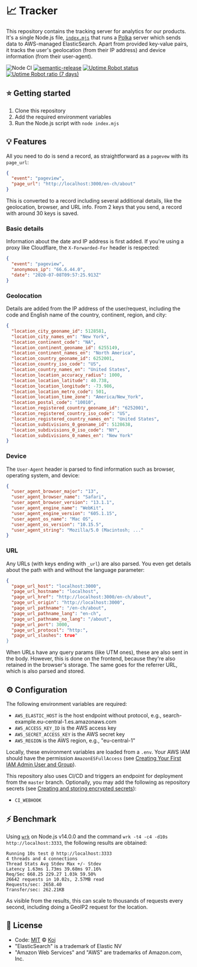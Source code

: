 # 📈 Tracker

This repository contains the tracking server for analytics for our products. It's a single Node.js file, [`index.mjs`](./index.mjs) that runs a [Polka](https://github.com/lukeed/polka) server which sends data to AWS-managed ElasticSearch. Apart from provided key-value pairs, it tracks the user's geolocation (from their IP address) and device information (from their user-agent).

![Node CI](https://github.com/koj-co/tracker/workflows/Node%20CI/badge.svg)
[![semantic-release](https://img.shields.io/badge/%20%20%F0%9F%93%A6%F0%9F%9A%80-semantic--release-e10079.svg)](https://github.com/semantic-release/semantic-release)
[![Uptime Robot status](https://img.shields.io/uptimerobot/status/m785536837-7a0d1d81d12cce0c984619c6)](https://koj.co)
[![Uptime Robot ratio (7 days)](https://img.shields.io/uptimerobot/ratio/7/m785536837-7a0d1d81d12cce0c984619c6)](https://status.koj.co)

## ⭐ Getting started

1. Clone this repository
2. Add the required environment variables
3. Run the Node.js script with `node index.mjs`

## 💡 Features

All you need to do is send a record, as straightforward as a `pagevew` with its `page_url`:

```json
{
  "event": "pageview",
  "page_url": "http://localhost:3000/en-ch/about"
}
```

This is converted to a record including several additional details, like the geolocation, browser, and URL info. From 2 keys that you send, a record with around 30 keys is saved.

### Basic details

Information about the date and IP address is first added. If you're using a proxy like Cloudflare, the `X-Forwarded-For` header is respected:

```json
{
  "event": "pageview",
  "anonymous_ip": "66.6.44.0",
  "date": "2020-07-08T09:57:25.913Z"
}
```

### Geolocation

Details are added from the IP address of the user/request, including the code and English name of the country, continent, region, and city:

```json
{
  "location_city_geoname_id": 5128581,
  "location_city_names_en": "New York",
  "location_continent_code": "NA",
  "location_continent_geoname_id": 6255149,
  "location_continent_names_en": "North America",
  "location_country_geoname_id": 6252001,
  "location_country_iso_code": "US",
  "location_country_names_en": "United States",
  "location_location_accuracy_radius": 1000,
  "location_location_latitude": 40.738,
  "location_location_longitude": -73.986,
  "location_location_metro_code": 501,
  "location_location_time_zone": "America/New_York",
  "location_postal_code": "10010",
  "location_registered_country_geoname_id": "6252001",
  "location_registered_country_iso_code": "US",
  "location_registered_country_names_en": "United States",
  "location_subdivisions_0_geoname_id": 5128638,
  "location_subdivisions_0_iso_code": "NY",
  "location_subdivisions_0_names_en": "New York"
}
```

### Device

The `User-Agent` header is parsed to find information such as browser, operating system, and device:

```json
{
  "user_agent_browser_major": "13",
  "user_agent_browser_name": "Safari",
  "user_agent_browser_version": "13.1.1",
  "user_agent_engine_name": "WebKit",
  "user_agent_engine_version": "605.1.15",
  "user_agent_os_name": "Mac OS",
  "user_agent_os_version": "10.15.5",
  "user_agent_string": "Mozilla/5.0 (Macintosh; ..."
}
```

### URL

Any URLs (with keys ending with `_url`) are also parsed. You even get details about the path with and without the language parameter:

```json
{
  "page_url_host": "localhost:3000",
  "page_url_hostname": "localhost",
  "page_url_href": "http://localhost:3000/en-ch/about",
  "page_url_origin": "http://localhost:3000",
  "page_url_pathname": "/en-ch/about",
  "page_url_pathname_lang": "en-ch",
  "page_url_pathname_no_lang": "/about",
  "page_url_port": 3000,
  "page_url_protocol": "http:",
  "page_url_slashes": true"
}
```
When URLs have any query params (like UTM ones), these are also sent in the body. However, this is done on the frontend, because they're also retained in the browser's storage. The same goes for the referrer URL, which is also parsed and stored.

## ⚙️ Configuration

The following environment variables are required:

- `AWS_ELASTIC_HOST` is the host endpoint without protocol, e.g., search-example.eu-central-1.es.amazonaws.com
- `AWS_ACCESS_KEY_ID` is the AWS access key
- `AWS_SECRET_ACCESS_KEY` is the AWS secret key
- `AWS_REGION` is the AWS region, e.g., "eu-central-1"

Locally, these environment variables are loaded from a `.env`. Your AWS IAM should have the permission `AmazonESFullAccess` (see [Creating Your First IAM Admin User and Group](https://docs.aws.amazon.com/IAM/latest/UserGuide/getting-started_create-admin-group.html)).

This repository also uses CI/CD and triggers an endpoint for deployment from the `master` branch. Optionally, you may add the following as repository secrets (see [Creating and storing encrypted secrets](https://docs.github.com/en/actions/configuring-and-managing-workflows/creating-and-storing-encrypted-secrets)):

- `CI_WEBHOOK`

## ⚡ Benchmark

Using [`wrk`](https://github.com/wg/wrk) on Node.js v14.0.0 and the command `wrk -t4 -c4 -d10s http://localhost:3333`, the following results are obtained:

```
Running 10s test @ http://localhost:3333
4 threads and 4 connections
Thread Stats Avg Stdev Max +/- Stdev
Latency 1.63ms 1.73ms 39.68ms 97.16%
Req/Sec 668.25 229.27 1.03k 59.50%
26642 requests in 10.02s, 2.57MB read
Requests/sec: 2658.40
Transfer/sec: 262.21KB
```

As visible from the results, this can scale to thousands of requests every second, including doing a GeoIP2 request for the location.

## 📄 License

- Code: [MIT](./LICENSE) © [Koj](https://joinkoj.com)
- "ElasticSearch" is a trademark of Elastic NV
- "Amazon Web Services" and "AWS" are trademarks of Amazon.com, Inc.

